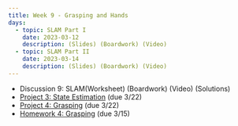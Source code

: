 ```yaml
---
title: Week 9 - Grasping and Hands
days:
  - topic: SLAM Part I
    date: 2023-03-12
    description: (Slides) (Boardwork) (Video) 
  - topic: SLAM Part II
    date: 2023-03-14
    description: (Slides) (Boardwork) (Video)
---
```


- Discussion 9: SLAM(Worksheet) (Boardwork) (Video) (Solutions)
- [Project 3: State Estimation](https://ucb-ee106.github.io/106b-sp24site/assets/proj/proj3.pdf) (due 3/22)
- [Project 4: Grasping](https://ucb-ee106.github.io/106b-sp24site/assets/proj/proj4.pdf) (due 3/22)
- [Homework 4: Grasping](https://ucb-ee106.github.io/106b-sp24site/assets/hw/hw4.pdf) (due 3/15)

<a id="Week10"></a>

